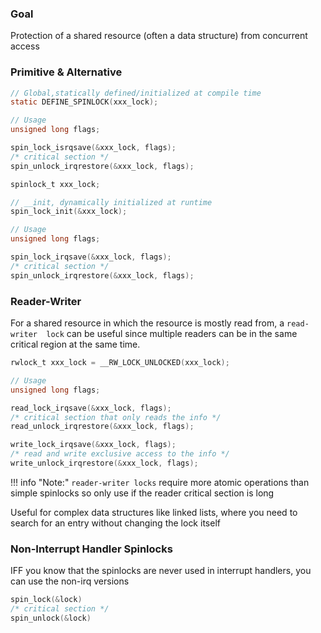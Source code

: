 ### Goal
Protection of a shared resource (often a data structure) from concurrent access

### Primitive & Alternative

```c
// Global,statically defined/initialized at compile time
static DEFINE_SPINLOCK(xxx_lock);

// Usage
unsigned long flags;

spin_lock_isrqsave(&xxx_lock, flags);
/* critical section */
spin_unlock_irqrestore(&xxx_lock, flags);
```
```c
spinlock_t xxx_lock;

// __init, dynamically initialized at runtime
spin_lock_init(&xxx_lock);

// Usage
unsigned long flags;

spin_lock_irqsave(&xxx_lock, flags);
/* critical section */
spin_unlock_irqrestore(&xxx_lock, flags);
```

### Reader-Writer

For a shared resource in which the resource is mostly read from, a `read-writer 
lock` can be useful since multiple readers can be in the same critical region
at the same time.
```c
rwlock_t xxx_lock = __RW_LOCK_UNLOCKED(xxx_lock);

// Usage
unsigned long flags;

read_lock_irqsave(&xxx_lock, flags);
/* critical section that only reads the info */
read_unlock_irqrestore(&xxx_lock, flags);

write_lock_irqsave(&xxx_lock, flags);
/* read and write exclusive access to the info */
write_unlock_irqrestore(&xxx_lock, flags);
```

!!! info "Note:"
    `reader-writer locks` require more atomic operations than simple spinlocks
    so only use if the reader critical section is long

Useful for complex data structures like linked lists, where you need to search 
for an entry without changing the lock itself

### Non-Interrupt Handler Spinlocks

IFF you know that the spinlocks are never used in interrupt handlers, you can
use the non-irq versions
```c
spin_lock(&lock)
/* critical section */
spin_unlock(&lock)
```
